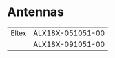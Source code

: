 # Antennas

|               |                  |
| :------------ |:----------------:|
| Eltex         | ALX18X-051051-00 |
|               | ALX18X-091051-00 |
